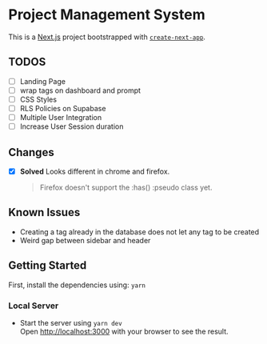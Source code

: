 # Project Management System

This is a [Next.js](https://nextjs.org/) project bootstrapped with [`create-next-app`](https://github.com/vercel/next.js/tree/canary/packages/create-next-app).

## TODOS

- [ ] Landing Page
- [ ] wrap tags on dashboard and prompt
- [ ] CSS Styles
- [ ] RLS Policies on Supabase
- [ ] Multiple User Integration
- [ ] Increase User Session duration

## Changes

- [x] **Solved** Looks different in chrome and firefox.
  > Firefox doesn't support the :has() :pseudo class yet.

## Known Issues

- Creating a tag already in the database does not let any tag to be created
- Weird gap between sidebar and header

## Getting Started

First, install the dependencies using: `yarn`

### Local Server

- Start the server using `yarn dev`<br>
  Open [http://localhost:3000](http://localhost:3000) with your browser to see the result.
